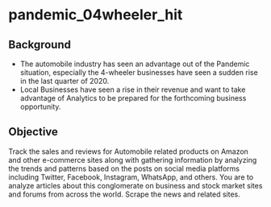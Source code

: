 # pandemic_04wheeler_hit
## Background 

- The automobile industry has seen an advantage out of the Pandemic situation, especially the 4-wheeler businesses have seen a sudden rise in the last quarter of 2020. 
- Local Businesses have seen a rise in their revenue and want to take advantage of Analytics to be prepared for the forthcoming business opportunity.

## Objective

Track the sales and reviews for Automobile related products on Amazon and other e-commerce sites along with gathering information by analyzing the trends and patterns based on the posts on social media platforms including Twitter, Facebook, Instagram, WhatsApp, and others. You are to analyze articles about this conglomerate on business and stock market sites and forums from across the world. Scrape the news and related sites.
